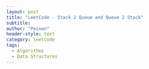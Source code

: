 ```yaml
---
layout: post
title: "LeetCode - Stack 2 Queue and Queue 2 Stack"
subtitle:
author: "Peinan"
header-style: text
category: leetcode
tags:
  - Algorithms
  - Data Structures
---
```


